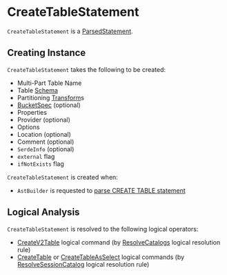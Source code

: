 # CreateTableStatement

`CreateTableStatement` is a [ParsedStatement](ParsedStatement.md).

## Creating Instance

`CreateTableStatement` takes the following to be created:

* <span id="tableName"> Multi-Part Table Name
* <span id="tableSchema"> Table [Schema](../types/StructType.md)
* <span id="partitioning"> Partitioning [Transform](../connector/Transform.md)s
* <span id="bucketSpec"> [BucketSpec](../BucketSpec.md) (optional)
* <span id="properties"> Properties
* <span id="provider"> Provider (optional)
* <span id="options"> Options
* <span id="location"> Location (optional)
* <span id="comment"> Comment (optional)
* <span id="serde"> `SerdeInfo` (optional)
* <span id="external"> `external` flag
* <span id="ifNotExists"> `ifNotExists` flag

`CreateTableStatement` is created when:

* `AstBuilder` is requested to [parse CREATE TABLE statement](../sql/AstBuilder.md#visitCreateTable)

## Logical Analysis

`CreateTableStatement` is resolved to the following logical operators:

* [CreateV2Table](CreateV2Table.md) logical command (by [ResolveCatalogs](../logical-analysis-rules/ResolveCatalogs.md) logical resolution rule)
* [CreateTable](CreateTable.md) or [CreateTableAsSelect](CreateTableAsSelect.md) logical commands (by [ResolveSessionCatalog](../logical-analysis-rules/ResolveSessionCatalog.md) logical resolution rule)
